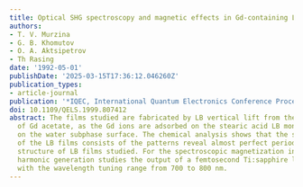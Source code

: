 ```yaml
---
title: Optical SHG spectroscopy and magnetic effects in Gd-containing LB films
authors:
- T. V. Murzina
- G. B. Khomutov
- O. A. Aktsipetrov
- Th Rasing
date: '1992-05-01'
publishDate: '2025-03-15T17:36:12.046260Z'
publication_types:
- article-journal
publication: '*IQEC, International Quantum Electronics Conference Proceedings*'
doi: 10.1109/QELS.1999.807412
abstract: The films studied are fabricated by LB vertical lift from the water solution
  of Gd acetate, as the Gd ions are adsorbed on the stearic acid LB monolayer created
  on the water subphase surface. The chemical analysis shows that the structural unit
  of the LB films consists of the patterns reveal almost perfect periodic layered
  structure of LB films studied. For the spectroscopic magnetization induced second
  harmonic generation studies the output of a femtosecond Ti:sapphire laser is used
  with the wavelength tuning range from 700 to 800 nm.
---
```

